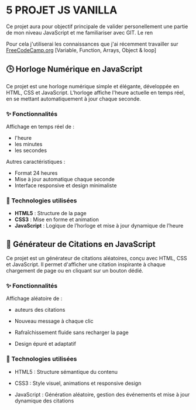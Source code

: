 # 5 PROJET JS VANILLA


Ce projet aura pour objectif principale de valider personellement une partie de mon niveau JavaScript et me familiariser avec GIT.
Le ren

Pour cela j'utiliserai les connaissances que j'ai récemment travailler sur [FreeCodeCamp.org](https://www.freecodecamp.org/) [Variable, Function, Arrays, Object & loop]








## 🕒 Horloge Numérique en JavaScript

Ce projet est une horloge numérique simple et élégante, développée en HTML, CSS et JavaScript. L'horloge affiche l'heure actuelle en temps réel, en se mettant automatiquement à jour chaque seconde.

### ✨ Fonctionnalités

Affichage en temps réel de :
- l'heure  
- les minutes  
- les secondes  

Autres caractéristiques :
- Format 24 heures  
- Mise à jour automatique chaque seconde  
- Interface responsive et design minimaliste

### 🔧 Technologies utilisées

- **HTML5** : Structure de la page  
- **CSS3** : Mise en forme et animation  
- **JavaScript** : Logique de l’horloge et mise à jour dynamique de l’heure



## 📜 Générateur de Citations en JavaScript

Ce projet est un générateur de citations aléatoires, conçu avec HTML, CSS et JavaScript. Il permet d'afficher une citation inspirante à chaque chargement de page ou en cliquant sur un bouton dédié.

### ✨ Fonctionnalités
Affichage aléatoire de :

- auteurs des citations

- Nouveau message à chaque clic

- Rafraîchissement fluide sans recharger la page

- Design épuré et adaptatif

### 🔧 Technologies utilisées

- HTML5 : Structure sémantique du contenu

- CSS3 : Style visuel, animations et responsive design

- JavaScript : Génération aléatoire, gestion des événements et mise à jour dynamique des citations






  





